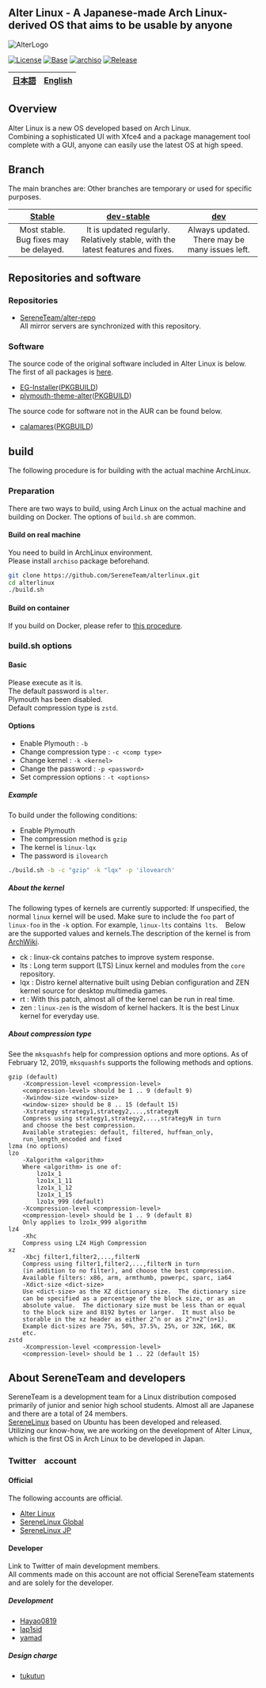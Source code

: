 
## Alter Linux - A Japanese-made Arch Linux-derived OS that aims to be usable by anyone

![AlterLogo](images/logo.png)

[![License](https://img.shields.io/badge/LICENSE-GPL--3.0-blue?style=for-the-badge&logo=gnu)](LICENSE)
[![Base](https://img.shields.io/badge/BASE-ArchLinux-blue?style=for-the-badge&logo=arch-linux)](https://www.archlinux.org/)
[![archiso](https://img.shields.io/badge/archiso--version-43--1-blue?style=for-the-badge&logo=appveyor)](https://git.archlinux.org/archiso.git/tag/?h=v43)
[![Release](https://img.shields.io/github/v/release/SereneTeam/alterlinux?color=blue&include_prereleases&style=for-the-badge)](https://github.com/SereneTeam/alterlinux/releases)

| [日本語](README_jp.md) | [English](README.md) |
|:-----:|:-----:|

## Overview
  
Alter Linux is a new OS developed based on Arch Linux.  
Combining a sophisticated UI with Xfce4 and a package management tool complete with a GUI, anyone can easily use the latest OS at high speed.  

## Branch
The main branches are: Other branches are temporary or used for specific purposes.

| [Stable](https://github.com/SereneTeam/alterlinux/tree/master) | [dev-stable](https://github.com/SereneTeam/alterlinux/tree/dev-stable) | [dev](https://github.com/SereneTeam/alterlinux/tree/dev) |
|:-----:|:-----:|:-----:|
| Most stable. Bug fixes may be delayed. | It is updated regularly. Relatively stable, with the latest features and fixes. | Always updated. There may be many issues left. |

## Repositories and software

### Repositories
- [SereneTeam/alter-repo](https://github.com/SereneTeam/alter-repo)  
All mirror servers are synchronized with this repository.  


### Software
The source code of the original software included in Alter Linux is below.
The first of all packages is [here](https://github.com/SereneTeam/alterlinux/blob/master/packages.x86_64).

- [EG-Installer](https://github.com/Hayao0819/EG-Installer)([PKGBUILD](https://github.com/Hayao0819/EG-Installer-PKGBUILD))
- [plymouth-theme-alter](https://github.com/yamad-linuxer/plymouth-theme-alter)([PKGBUILD](https://github.com/Hayao0819/plymouth-theme-alter))

The source code for software not in the AUR can be found below.

- [calamares](https://gitlab.manjaro.org/applications/calamares)([PKGBUILD](https://gitlab.manjaro.org/packages/extra/calamares))



## build

The following procedure is for building with the actual machine ArchLinux. 

### Preparation

There are two ways to build, using Arch Linux on the actual machine and building on Docker.
The options of `build.sh` are common.

#### Build on real machine
You need to build in ArchLinux environment.  
Please install `archiso` package beforehand.  

```bash
git clone https://github.com/SereneTeam/alterlinux.git
cd alterlinux
./build.sh
```


#### Build on container
If you build on Docker, please refer to [this procedure](Howtobuild_on_docker.md).  

### build.sh options

#### Basic
Please execute as it is.   
The default password is `alter`.   
Plymouth has been disabled.  
Default compression type is `zstd`.  


#### Options
- Enable Plymouth         : `-b`
- Change compression type : `-c <comp type>`
- Change kernel           : `-k <kernel>`
- Change the password     : `-p <password>`
- Set compression options : `-t <options>`

##### Example

To build under the following conditions:

- Enable Plymouth
- The compression method is `gzip`
- The kernel is `linux-lqx`
- The password is `ilovearch`

```bash
./build.sh -b -c "gzip" -k "lqx" -p 'ilovearch' 
```

##### About the kernel
The following types of kernels are currently supported: If unspecified, the normal `linux` kernel will be used.
Make sure to include the `foo` part of` linux-foo` in the `-k` option. For example, `linux-lts` contains` lts`.
  
Below are the supported values and kernels.The description of the kernel is from [ArchWiki](https://wiki.archlinux.jp/index.php/%E3%82%AB%E3%83%BC%E3%83%8D%E3%83%AB).

- ck   : linux-ck contains patches to improve system response.
- lts  : Long term support (LTS) Linux kernel and modules from the `core` repository.
- lqx  : Distro kernel alternative built using Debian configuration and ZEN kernel source for desktop multimedia games.
- rt   : With this patch, almost all of the kernel can be run in real time.
- zen  : `linux-zen` is the wisdom of kernel hackers. It is the best Linux kernel for everyday use.

##### About compression type
See the `mksquashfs` help for compression options and more options.
As of February 12, 2019, `mksquashfs` supports the following methods and options.

```
gzip (default)
    -Xcompression-level <compression-level>
    <compression-level> should be 1 .. 9 (default 9)
    -Xwindow-size <window-size>
    <window-size> should be 8 .. 15 (default 15)
    -Xstrategy strategy1,strategy2,...,strategyN
    Compress using strategy1,strategy2,...,strategyN in turn
    and choose the best compression.
    Available strategies: default, filtered, huffman_only,
    run_length_encoded and fixed
lzma (no options)
lzo
    -Xalgorithm <algorithm>
    Where <algorithm> is one of:
        lzo1x_1
        lzo1x_1_11
        lzo1x_1_12
        lzo1x_1_15
        lzo1x_999 (default)
    -Xcompression-level <compression-level>
    <compression-level> should be 1 .. 9 (default 8)
    Only applies to lzo1x_999 algorithm
lz4
    -Xhc
    Compress using LZ4 High Compression
xz
    -Xbcj filter1,filter2,...,filterN
    Compress using filter1,filter2,...,filterN in turn
    (in addition to no filter), and choose the best compression.
    Available filters: x86, arm, armthumb, powerpc, sparc, ia64
    -Xdict-size <dict-size>
    Use <dict-size> as the XZ dictionary size.  The dictionary size
    can be specified as a percentage of the block size, or as an
    absolute value.  The dictionary size must be less than or equal
    to the block size and 8192 bytes or larger.  It must also be
    storable in the xz header as either 2^n or as 2^n+2^(n+1).
    Example dict-sizes are 75%, 50%, 37.5%, 25%, or 32K, 16K, 8K
    etc.
zstd
    -Xcompression-level <compression-level>
    <compression-level> should be 1 .. 22 (default 15)
```


## About SereneTeam and developers
SereneTeam is a development team for a Linux distribution composed primarily of junior and senior high school students. Almost all are Japanese and there are a total of 24 members.  
[SereneLinux](https://serenelinux.com) based on Ubuntu has been developed and released.  
Utilizing our know-how, we are working on the development of Alter Linux, which is the first OS in Arch Linux to be developed in Japan.  

###  Twitter　account

#### Official
The following accounts are official.
- [Alter Linux](https://twitter.com/AlterLinux)
- [SereneLinux Global](https://twitter.com/SereneLinux)
- [SereneLinux JP](https://twitter.com/SereneDevJP)

#### Developer
Link to Twitter of main development members.  
All comments made on this account are not official SereneTeam statements and are solely for the developer.  

##### Development
- [Hayao0819](https://twitter.com/Hayao0819)
- [lap1sid](https://twitter.com/Pixel_3a)
- [yamad](https://twitter.com/yamad_linuxer)

##### Design charge
- [tukutun](https://twitter.com/tukutuN_27)
